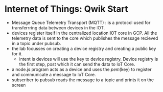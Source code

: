 # Internet of Things: Qwik Start
* Message Queue Telemetry Transport (MQTT) : is a protocol used for transferrring data between devices in the IOT.
* devices register itself in the centralized location IOT core in GCP. All the telemetry data is sent to the core which publishes the message recieved in a topic under pubsub.
* the lab focusses on creating a device registry and creating a public key for it.
  * intent is devices will use the key to device registry. Device registry is the first step, post which it can send the data to IoT Core.
* a node.js program acts as a device and uses the *pem*(key) to register and communicate a message to IoT Core.
* subscriber to pubsub reads the message to a topic and prints it on the screen
